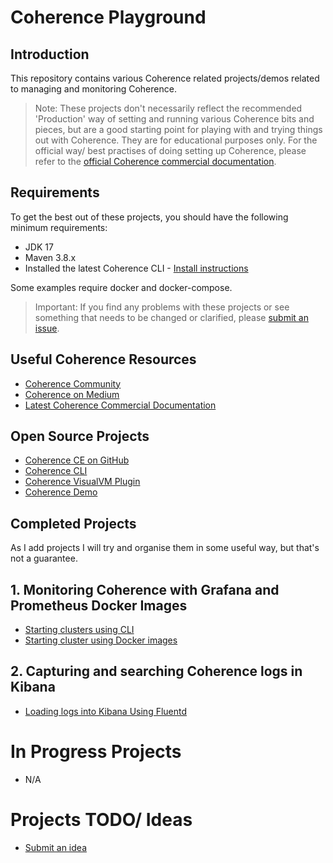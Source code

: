 # Coherence Playground

## Introduction

This repository contains various Coherence related projects/demos related to managing and monitoring Coherence.

> Note: These projects don't necessarily reflect the recommended 'Production' way of setting and running various Coherence
bits and pieces, but are a good starting point for playing with and trying things out with Coherence. 
> They are for educational purposes only.
> For the official way/ best practises of doing setting up Coherence, please refer to the [official Coherence commercial documentation](https://docs.oracle.com/en/middleware/standalone/coherence/14.1.1.2206/).

## Requirements

To get the best out of these projects, you should have the following minimum requirements:

* JDK 17
* Maven 3.8.x
* Installed the latest Coherence CLI - [Install instructions](https://oracle.github.io/coherence-cli/docs/latest/#/docs/installation/01_installation)

Some examples require docker and docker-compose.

>Important: If you find any problems with these projects or see something that needs to 
> be changed or clarified, please [submit an issue](https://github.com/tmiddlet2666/coherence-playground/issues/new/choose).

## Useful Coherence Resources

* [Coherence Community](https://coherence.community/)
* [Coherence on Medium](https://medium.com/oracle-coherence)
* [Latest Coherence Commercial Documentation](https://docs.oracle.com/en/middleware/standalone/coherence/14.1.1.2206/)

## Open Source Projects

* [Coherence CE on GitHub](https://github.com/oracle/coherence)
* [Coherence CLI](https://github.com/oracle/coherence-cli)
* [Coherence VisualVM Plugin](https://github.com/oracle/coherence-visualvm)
* [Coherence Demo](https://github.com/coherence-community/coherence-demo)

## Completed Projects

As I add projects I will try and organise them in some useful way, but that's not a guarantee.

## 1. Monitoring Coherence with Grafana and Prometheus Docker Images

* [Starting clusters using CLI](monitoring)
* [Starting cluster using Docker images](monitoring-docker)

## 2. Capturing and searching Coherence logs in Kibana

* [Loading logs into Kibana Using Fluentd](logging)
 
# In Progress Projects
 
* N/A      

# Projects TODO/ Ideas

* [Submit an idea](https://github.com/tmiddlet2666/coherence-playground/issues/new/choose)



